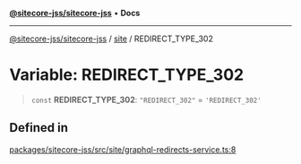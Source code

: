 [**@sitecore-jss/sitecore-jss**](../../README.md) • **Docs**

***

[@sitecore-jss/sitecore-jss](../../README.md) / [site](../README.md) / REDIRECT\_TYPE\_302

# Variable: REDIRECT\_TYPE\_302

> `const` **REDIRECT\_TYPE\_302**: `"REDIRECT_302"` = `'REDIRECT_302'`

## Defined in

[packages/sitecore-jss/src/site/graphql-redirects-service.ts:8](https://github.com/Sitecore/jss/blob/d56062542bc79b861e80260c109b6674c65ef288/packages/sitecore-jss/src/site/graphql-redirects-service.ts#L8)
